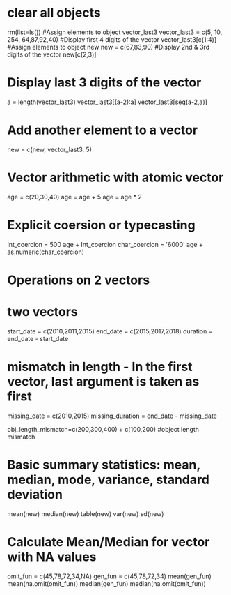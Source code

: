 clear all objects
=================

rm(list=ls()) \#Assign elements to object vector\_last3 vector\_last3 =
c(5, 10, 254, 64,87,92,40) \#Display first 4 digits of the vector
vector\_last3\[c(1:4)\] \#Assign elements to object new new =
c(67,83,90) \#Display 2nd & 3rd digits of the vector new\[c(2,3)\]

Display last 3 digits of the vector
===================================

a = length(vector\_last3) vector\_last3\[(a-2):a\]
vector\_last3\[seq(a-2,a)\]

Add another element to a vector
===============================

new = c(new, vector\_last3, 5)

Vector arithmetic with atomic vector
====================================

age = c(20,30,40) age = age + 5 age = age \* 2

Explicit coersion or typecasting
================================

Int\_coercion = 500 age + Int\_coercion char\_coercion = '6000' age +
as.numeric(char\_coercion)

Operations on 2 vectors
=======================

two vectors
===========

start\_date = c(2010,2011,2015) end\_date = c(2015,2017,2018) duration =
end\_date - start\_date

mismatch in length - In the first vector, last argument is taken as first
=========================================================================

missing\_date = c(2010,2015) missing\_duration = end\_date -
missing\_date

obj\_length\_mismatch=c(200,300,400) + c(100,200) \#object length
mismatch

Basic summary statistics: mean, median, mode, variance, standard deviation
==========================================================================

mean(new) median(new) table(new) var(new) sd(new)

Calculate Mean/Median for vector with NA values
===============================================

omit\_fun = c(45,78,72,34,NA) gen\_fun = c(45,78,72,34) mean(gen\_fun)
mean(na.omit(omit\_fun)) median(gen\_fun) median(na.omit(omit\_fun))
